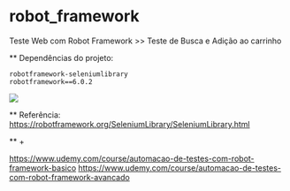 # robot_framework

Teste Web com Robot Framework >> Teste de Busca e Adição ao carrinho

** Dependências do projeto:

```
robotframework-seleniumlibrary
robotframework==6.0.2
```
<img src="https://github.com/victorfxz/robotframework_test_web/blob/main/rob_web_test/resultados/Teste%2004%20-%20Web.gif?raw=true" />

** Referência:  
https://robotframework.org/SeleniumLibrary/SeleniumLibrary.html

** +

https://www.udemy.com/course/automacao-de-testes-com-robot-framework-basico
https://www.udemy.com/course/automacao-de-testes-com-robot-framework-avancado
